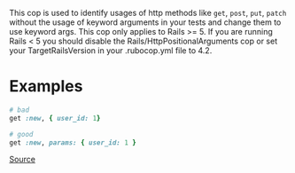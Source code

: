 
This cop is used to identify usages of http methods like `get`, `post`,
`put`, `patch` without the usage of keyword arguments in your tests and
change them to use keyword args. This cop only applies to Rails >= 5.
If you are running Rails < 5 you should disable the
Rails/HttpPositionalArguments cop or set your TargetRailsVersion in your
.rubocop.yml file to 4.2.

# Examples

```ruby
# bad
get :new, { user_id: 1}

# good
get :new, params: { user_id: 1 }
```

[Source](http://www.rubydoc.info/gems/rubocop/RuboCop/Cop/Rails/HttpPositionalArguments)